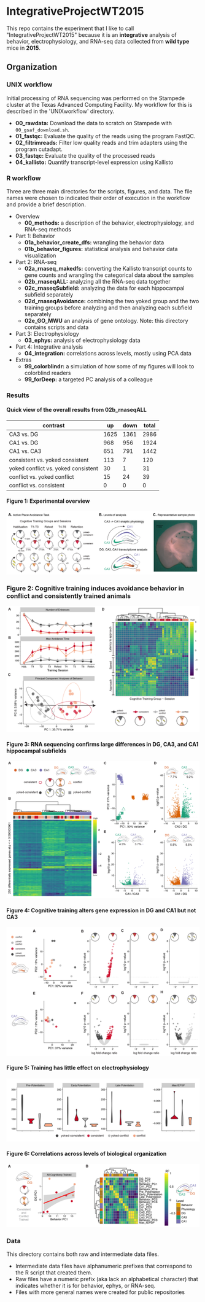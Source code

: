 # IntegrativeProjectWT2015

This repo contains the experiment that I like to call "IntegrativeProjectWT2015" because it is an **integrative** analysis of behavior, electrophysiology, and RNA-seq data collected from **wild type** mice in **2015**. 

## Organization

### UNIX workflow 
Initial processing of RNA sequencing was performed on the Stampede cluster at the Texas Advanced Computing Facility. My workflow for this is described in the 'UNIXworkflow' directory. 
* **00_rawdata:** Download the data to scratch on Stampede with `00_gsaf_download.sh`. 
* **01_fastqc:** Evaluate the quality of the reads using the program FastQC.
* **02_filtrimreads:** Filter low quality reads and trim adapters using the program cutadapt.
* **03_fastqc:** Evaluate the quality of the processed reads
* **04_kallisto:** Quantify transcript-level expression using Kallisto

### R workflow
Three are three main directories for the scripts, figures, and data. The file names were chosen to indicated their order of execution in the workflow and provide a brief description.
 
- Overview
	- **00_methods:** a description of the behavior, electrophysiology, and RNA-seq methods 
- Part 1: Behavior	
	- **01a_behavior_create_dfs:** wrangling the behavior data
	- **01b_behavior_figures:** statistical analysis and behavior data visualization
- Part 2: RNA-seq
	- **02a_rnaseq_makedfs:** converting the Kallisto transcript counts to gene counts and wrangling the categorical data about the samples
	- **02b_rnaseqALL:** analyzing all the RNA-seq data together
	- **02c_rnaseqSubfield:** analyzing the data for each hippocampal subfield separately
	- **02d_rnaseqAvoidance:** combining the two yoked group and the two training groups before analyzing and then analyzing each subfield separately
	- **02e_GO_MWU** an analysis of gene ontology. Note: this directory contains scripts and data
- Part 3: Electrophysiology
	- **03_ephys:** analysis of electrophysiology data	
- Part 4: Integrative analysis
	- **04_integration:** correlations across levels, mostly using PCA data
- Extras
	- **99_colorblindr:** a simulation of how some of my figures will look to colorblind readers
	- **99_forDeep:** a targeted PC analysis of a colleague	

### Results

#### Quick view of the overall results from 02b_rnaseqALL

| contrast | up | down | total |
| --- | --- | --- | --- |
CA3	vs. DG | 1625 | 1361 | 2986
CA1	vs. DG | 968 | 956 | 1924
CA1	vs. CA3 | 651 | 791 | 1442
consistent vs.	yoked consistent | 113 | 7 | 120
yoked conflict vs. yoked consistent | 30 | 1 | 31
conflict vs. yoked conflict | 15 | 24 | 39
conflict vs. consistent | 0 | 0 | 0

#### Figure 1: Experimental overview 

<img src="./figures/figures-05.png" />

### Figure 2: Cognitive training induces avoidance behavior in conflict and consistently trained animals

<img src="./figures/figures-01.png" />

#### Figure 3: RNA sequencing confirms large differences in DG, CA3, and CA1 hippocampal subfields  

<img src="./figures/figures-02.png" />

#### Figure 4: Cognitive training alters gene expression in DG and CA1 but not CA3

<img src="./figures/figures2-01.png" />

#### Figure 5: Training has little effect on electrophysiology

<img src="./figures/figures-04.png" />

#### Figure 6: Correlations across levels of biological organization

<img src="./figures/figures-03.png" />

### Data

This directory contains both raw and intermediate data files. 
- Intermediate data files have alphanumeric prefixes that correspond to the R script that created them. 
- Raw files have a numeric prefix (aka lack an alphabetical character) that indicates whether it is for behavior, ephys, or RNA-seq. 
- Files with more general names were created for public repositories